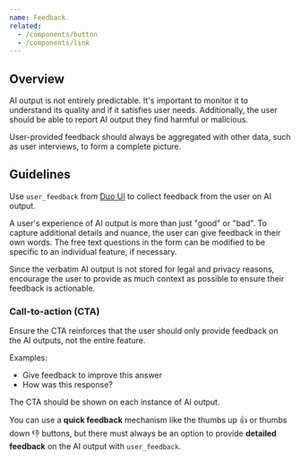```yaml
---
name: Feedback
related:
  - /components/button
  - /components/link
---
```


## Overview

AI output is not entirely predictable. It's important to monitor it to understand its quality and if it satisfies user needs. Additionally, the user should be able to report AI output they find harmful or malicious.

User-provided feedback should always be aggregated with other data, such as user interviews, to form a complete picture.

## Guidelines

Use `user_feedback` from [Duo UI](https://gitlab.com/gitlab-org/duo-ui/-/tree/main/src/components/user_feedback) to collect feedback from the user on AI output.

<figure-img alt="Modal with multiple checkboxes, a disclaimer about visibility, and a free text field." label="Example of the feedback form with generic content." src="/img/duo-feedback-modal.png"></figure-img>

A user's experience of AI output is more than just "good" or "bad". To capture additional details and nuance, the user can give feedback in their own words. The free text questions in the form can be modified to be specific to an individual feature, if necessary.

Since the verbatim AI output is not stored for legal and privacy reasons, encourage the user to provide as much context as possible to ensure their feedback is actionable.

### Call-to-action (CTA)

Ensure the CTA reinforces that the user should only provide feedback on the AI outputs, not the entire feature.

Examples:

- Give feedback to improve this answer
- How was this response?

The CTA should be shown on each instance of AI output.

You can use a **quick feedback** mechanism like the thumbs up 👍 or thumbs down 👎 buttons, but there must always be an option to provide **detailed feedback** on the AI output with `user_feedback`.
